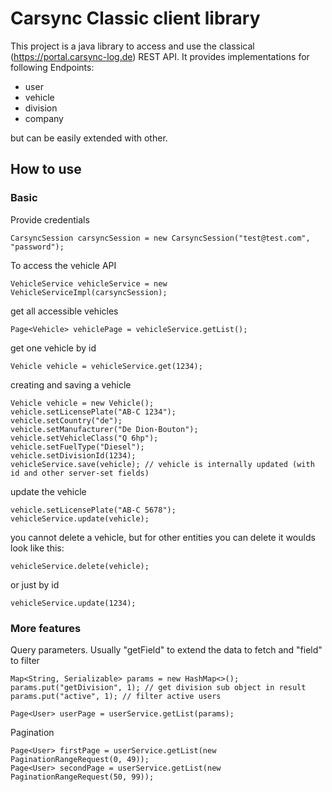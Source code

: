 # Carsync Classic client library
This project is a java library to access and use the classical (https://portal.carsync-log.de) REST API. It provides implementations for following Endpoints:
* user
* vehicle
* division
* company

but can be easily extended with other.

## How to use
### Basic
Provide credentials
```
CarsyncSession carsyncSession = new CarsyncSession("test@test.com", "password");
```
To access the vehicle API
```
VehicleService vehicleService = new VehicleServiceImpl(carsyncSession);
```
get all accessible vehicles
```
Page<Vehicle> vehiclePage = vehicleService.getList();
```
get one vehicle by id
```
Vehicle vehicle = vehicleService.get(1234);
```
creating and saving a vehicle
```
Vehicle vehicle = new Vehicle();
vehicle.setLicensePlate("AB-C 1234");
vehicle.setCountry("de");
vehicle.setManufacturer("De Dion-Bouton");
vehicle.setVehicleClass("Q 6hp");
vehicle.setFuelType("Diesel");
vehicle.setDivisionId(1234);
vehicleService.save(vehicle); // vehicle is internally updated (with id and other server-set fields)
```
update the vehicle
```
vehicle.setLicensePlate("AB-C 5678");
vehicleService.update(vehicle);

```
you cannot delete a vehicle, but for other entities you can delete it woulds look like this:
```
vehicleService.delete(vehicle);
```
or just by id
```
vehicleService.update(1234);
```


### More features
Query parameters. Usually "getField" to extend the data to fetch and "field" to filter
```
Map<String, Serializable> params = new HashMap<>();
params.put("getDivision", 1); // get division sub object in result
params.put("active", 1); // filter active users

Page<User> userPage = userService.getList(params);
```

Pagination
```
Page<User> firstPage = userService.getList(new PaginationRangeRequest(0, 49));
Page<User> secondPage = userService.getList(new PaginationRangeRequest(50, 99));
```